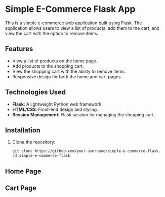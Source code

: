 # Simple E-Commerce Flask App

This is a simple e-commerce web application built using Flask. The application allows users to view a list of products, add them to the cart, and view the cart with the option to remove items.

## Features

- View a list of products on the home page.
- Add products to the shopping cart.
- View the shopping cart with the ability to remove items.
- Responsive design for both the home and cart pages.

## Technologies Used

- **Flask**: A lightweight Python web framework.
- **HTML/CSS**: Front-end design and styling.
- **Session Management**: Flask session for managing the shopping cart.

## Installation

1. Clone the repository:

   ```bash
   git clone https://github.com/your-username/simple-e-commerce-flask.git
   cd simple-e-commerce-flask


## Home Page 

## Cart Page